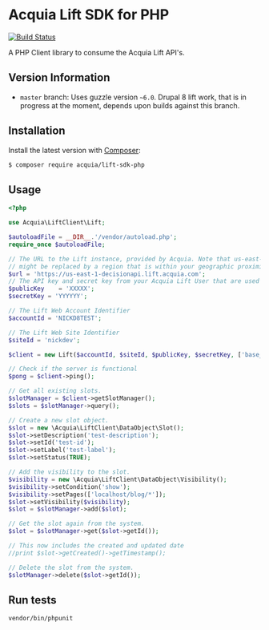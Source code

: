# Acquia Lift SDK for PHP

[![Build Status](https://travis-ci.org/acquia/lift-sdk-php.svg)](https://travis-ci.org/acquia/lift-sdk-php)

A PHP Client library to consume the Acquia Lift API's.

## Version Information

* `master` branch: Uses guzzle version `~6.0`. Drupal 8 lift work, that is in progress at the moment, depends upon builds against this branch.

## Installation

Install the latest version with [Composer](https://getcomposer.org/):

```bash
$ composer require acquia/lift-sdk-php
```

## Usage

```php
<?php

use Acquia\LiftClient\Lift;

$autoloadFile = __DIR__.'/vendor/autoload.php';
require_once $autoloadFile;

// The URL to the Lift instance, provided by Acquia. Note that us-east-1
// might be replaced by a region that is within your geographic proximity.
$url = 'https://us-east-1-decisionapi.lift.acquia.com';
// The API key and secret key from your Acquia Lift User that are used to authenticate requests to Acquia Lift.
$publicKey    = 'XXXXX';
$secretKey = 'YYYYYY';

// The Lift Web Account Identifier
$accountId = 'NICKD8TEST';

// The Lift Web Site Identifier
$siteId = 'nickdev';

$client = new Lift($accountId, $siteId, $publicKey, $secretKey, ['base_url' => $url]);

// Check if the server is functional
$pong = $client->ping();

// Get all existing slots.
$slotManager = $client->getSlotManager();
$slots = $slotManager->query();

// Create a new slot object.
$slot = new \Acquia\LiftClient\DataObject\Slot();
$slot->setDescription('test-description');
$slot->setId('test-id');
$slot->setLabel('test-label');
$slot->setStatus(TRUE);

// Add the visibility to the slot.
$visibility = new \Acquia\LiftClient\DataObject\Visibility();
$visibility->setCondition('show');
$visibility->setPages(['localhost/blog/*']);
$slot->setVisibility($visibility);
$slot = $slotManager->add($slot);

// Get the slot again from the system.
$slot = $slotManager->get($slot->getId());

// This now includes the created and updated date
//print $slot->getCreated()->getTimestamp();

// Delete the slot from the system.
$slotManager->delete($slot->getId());
```

## Run tests

```bash
vendor/bin/phpunit
```
